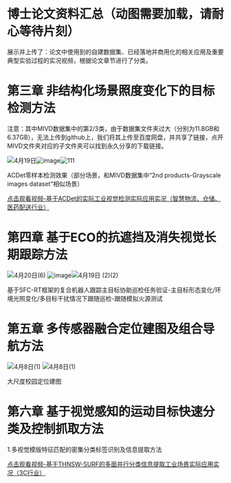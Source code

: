 # 博士论文资料汇总（动图需要加载，请耐心等待片刻）

展示并上传了：论文中使用到的自建数据集、已经落地并商用化的相关应用及重要典型实验过程的实况视频，根据论文章节进行了分类。

# 第三章 非结构化场景照度变化下的目标检测方法
注意：其中MIVD数据集中的第2/3类，由于数据集文件夹过大（分别为11.8GB和6.37GB），无法上传到github上，我们将其上传至百度网盘，并共享了链接，点开MIVD文件夹对应的子文件夹可以找到永久分享的下载链接。

![4月19日](https://github.com/user-attachments/assets/018010ff-1181-4988-b594-3fad285aef0f)![image](https://github.com/user-attachments/assets/d1a8650c-2c4a-4699-8c41-bc39e66505fa)![111](https://github.com/user-attachments/assets/cbd48e77-f820-46bc-9b63-0ee92fae3b9a)

ACDet零样本检测效果（部分场景，和MIVD数据集中“2nd products-Grayscale images dataset”相似场景）

[点击观看视频-基于ACDet的实际工业视觉检测实际应用实况（智慧物流、仓储、医药配送行业）](https://www.bilibili.com/video/BV1p556zKEMC/?spm_id_from=333.1387.homepage.video_card.click)

# 第四章 基于ECO的抗遮挡及消失视觉长期跟踪方法

![4月20日(6)](https://github.com/user-attachments/assets/dfab4abe-1db2-4500-9bad-34b2773afb2a) ![image](https://github.com/user-attachments/assets/d1a8650c-2c4a-4699-8c41-bc39e66505fa)![4月19日 (2)(2)](https://github.com/user-attachments/assets/e4b838f7-37fd-4378-9867-9fc003bb0be1)

基于SFC-RT框架的复合机器人跟踪主目标协助巡检任务验证-主目标形态变化/环境光照变化/多目标干扰情况下跟随巡检-跟随模拟火源测试


# 第五章 多传感器融合定位建图及组合导航方法

![4月8日(1)](https://github.com/user-attachments/assets/dacf7e1c-b4bc-4cea-8373-4ace9495a8b4)    ![4月8日(1)](https://github.com/user-attachments/assets/dacf7e1c-b4bc-4cea-8373-4ace9495a8b4)

大尺度校园定位建图




# 第六章 基于视觉感知的运动目标快速分类及控制抓取方法

1.多视觉模版特征匹配的密集分类标签识别及信息提取方法

[点击观看视频-基于THNSW-SURF的多面并行分类信息提取工业场景实际应用实况（3C行业）](https://www.bilibili.com/video/BV1p556zKEws/?spm_id_from=333.1387.homepage.video_card.click)

